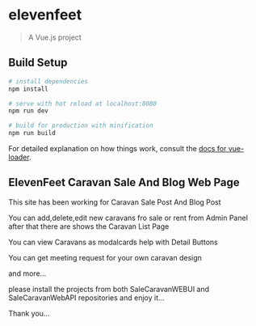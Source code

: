 # elevenfeet

> A Vue.js project

## Build Setup

``` bash
# install dependencies
npm install

# serve with hot reload at localhost:8080
npm run dev

# build for production with minification
npm run build
```

For detailed explanation on how things work, consult the [docs for vue-loader](http://vuejs.github.io/vue-loader).

<h2>ElevenFeet Caravan Sale And Blog Web Page</h2>
<p>This site has been working for Caravan Sale Post And Blog Post</p>

<p>You can add,delete,edit new caravans fro sale or rent from Admin Panel after that there are shows the Caravan List Page</p>
<p>You can view Caravans as modalcards help with  Detail Buttons</p>
<p>You can get meeting request for your own caravan design</p>
<p>and more...</p>
<p>please install the projects from both SaleCaravanWEBUI and SaleCaravanWebAPI repositories and enjoy it...</p>

<p>Thank you...</p>

<img src="https://user-images.githubusercontent.com/70612757/208117587-a50c5c81-2bc4-48d8-8639-ca69a8a11b2c.jpg" alt="" >
<img src="https://user-images.githubusercontent.com/70612757/208117812-c3699d60-02a6-49f3-8997-b927bdf6bdff.jpg" alt="" >
<img src="https://user-images.githubusercontent.com/70612757/208118044-40749948-5cb2-46b9-8275-2d94e527d94c.jpg" alt="" >
<img src="https://user-images.githubusercontent.com/70612757/208118087-424c7bad-9cab-4b1c-a4ef-620c98e42edc.jpg" alt="" >




